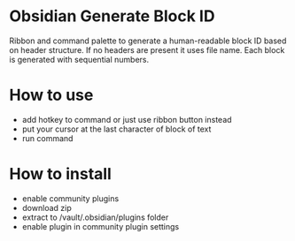 # Obsidian Generate Block ID
Ribbon and command palette to generate a human-readable block ID based on header structure. If no headers are present it uses file name. Each block is generated with sequential numbers.

# How to use
- add hotkey to command or just use ribbon button instead
- put your cursor at the last character of block of text
- run command

# How to install
- enable community plugins
- download zip
- extract to /vault/.obsidian/plugins folder
- enable plugin in community plugin settings